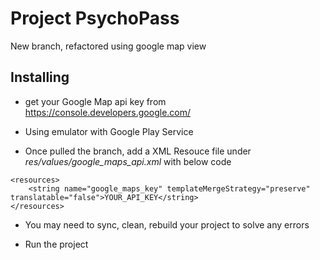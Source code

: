 # Project PsychoPass
New branch, refactored using google map view

## Installing
* get your Google Map api key from https://console.developers.google.com/

* Using emulator with Google Play Service

* Once pulled the branch, add a XML Resouce file under *res/values/google_maps_api.xml* with below code
```
<resources>
    <string name="google_maps_key" templateMergeStrategy="preserve" translatable="false">YOUR_API_KEY</string>
</resources>
```

* You may need to sync, clean, rebuild your project to solve any errors

* Run the project